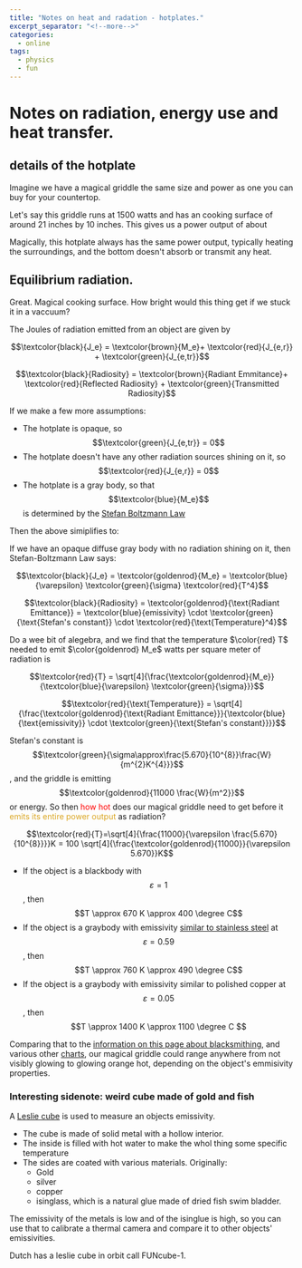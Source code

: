 ```yaml
---
title: "Notes on heat and radation - hotplates."
excerpt_separator: "<!--more-->"
categories:
  - online
tags:
  - physics
  - fun
---
```


# Notes on radiation, energy use and heat transfer.

## details of the hotplate

Imagine we have a magical griddle the same size and power as one you can buy for your countertop.

Let's say this griddle runs at 1500 watts and has an cooking surface of around 21 inches by 10 inches. This gives us a power output of about 

Magically, this hotplate always has the same power output, typically heating the surroundings, and the bottom doesn't absorb or transmit any heat.

## Equilibrium radiation.

Great. Magical cooking surface. How bright would this thing get if we stuck it in a vaccuum?

The Joules of radiation emitted from an object are given by 

$$\textcolor{black}{J_e} = \textcolor{brown}{M_e}+ \textcolor{red}{J_{e,r}} + \textcolor{green}{J_{e,tr}}$$

$$\textcolor{black}{Radiosity} = \textcolor{brown}{Radiant Emmitance}+ \textcolor{red}{Reflected Radiosity} + \textcolor{green}{Transmitted Radiosity}$$

If we make a few more assumptions:

- The hotplate is opaque, so $$\textcolor{green}{J_{e,tr}} = 0$$
- The hotplate doesn't have any other radiation sources shining on it, so $$\textcolor{red}{J_{e,r}} = 0$$
- The hotplate is a gray body, so that $$\textcolor{blue}{M_e}$$ is determined by the [Stefan Boltzmann Law](https://en.wikipedia.org/wiki/Stefan%E2%80%93Boltzmann_law)

Then the above simiplifies to:

If we have an opaque diffuse gray body with no radiation shining on it, then Stefan-Boltzmann Law says:

$$\textcolor{black}{J_e} = \textcolor{goldenrod}{M_e} = \textcolor{blue}{\varepsilon} \textcolor{green}{\sigma}  \textcolor{red}{T^4}$$

$$\textcolor{black}{Radiosity} = \textcolor{goldenrod}{\text{Radiant Emittance}} = \textcolor{blue}{emissivity} \cdot \textcolor{green}{\text{Stefan's constant}} \cdot \textcolor{red}{\text{Temperature}^4}$$

Do a wee bit of alegebra, and we find that the temperature $\color{red} T$ needed to emit $\color{goldenrod} M_e$ watts per square meter of radiation is 

$$\textcolor{red}{T} = \sqrt[4]{\frac{\textcolor{goldenrod}{M_e}}{\textcolor{blue}{\varepsilon} \textcolor{green}{\sigma}}}$$

$$\textcolor{red}{\text{Temperature}} = \sqrt[4]{\frac{\textcolor{goldenrod}{\text{Radiant Emittance}}}{\textcolor{blue}{\text{emissivity}}  \cdot \textcolor{green}{\text{Stefan's constant}}}}$$

Stefan's constant is $$\textcolor{green}{\sigma\approx\frac{5.670}{10^{8}}\frac{W}{m^{2}K^{4}}}$$, 
and the griddle is emitting $$\textcolor{goldenrod}{11000 \frac{W}{m^2}}$$ or energy. 
So then <span style="color:red">how hot</span> does our magical griddle need to get before it <span style="color:goldenrod">emits its entire power output</span> as radiation?

$$\textcolor{red}{T}=\sqrt[4]{\frac{11000}{\varepsilon \frac{5.670}{10^{8}}}}K = 100 \sqrt[4]{\frac{\textcolor{goldenrod}{11000}}{\varepsilon 5.670}}K$$

- If the object is a blackbody with $$\varepsilon = 1$$, then $$T \approx 670 K \approx 400 \degree C$$
- If the object is a graybody with emissivity [similar to stainless steel](https://www.thermoworks.com/emissivity-table) at $$\varepsilon = 0.59$$, then $$T \approx 760 K \approx 490 \degree C$$
- If the object is a graybody with emissivity similar to polished copper at $$\varepsilon = 0.05$$, then $$T \approx 1400 K \approx 1100 \degree C $$

Comparing that to the [information on this page about blacksmithing](https://www.giangrandi.org/optics/blackbody/blackbody.shtml), and various other [charts](https://en.wikipedia.org/wiki/Black-body_radiation), our magical griddle could range anywhere from not visibly glowing to glowing orange hot, depending on the object's emmisivity properties.


### Interesting sidenote: weird cube made of gold and fish

A [Leslie cube](https://en.wikipedia.org/wiki/Leslie_cube) is used to measure an objects emissivity.

- The cube is made of solid metal with a hollow interior.
- The inside is filled with hot water to make the whol thing some specific temperature
- The sides are coated with various materials. Originally:
    - Gold
    - silver
    - copper
    - isinglass, which is a natural glue made of dried fish swim bladder.

The emissivity of the metals is low and of the isinglue is high, so you can use that to calibrate a thermal camera and compare it to other objects' emissivities. 

Dutch has a leslie cube in orbit call FUNcube-1.

